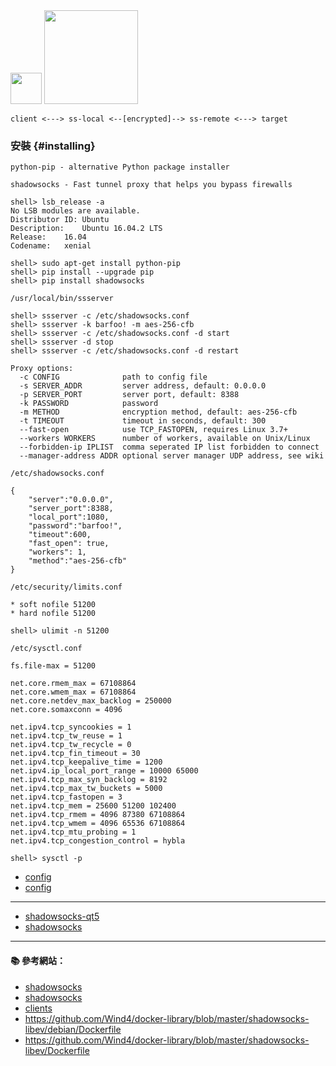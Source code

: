<img src="https://avatars3.githubusercontent.com/u/3006190?v=3&s=200" width="50">

<img src="http://i.imgur.com/UsYeOvB.png" width="150">

```
client <---> ss-local <--[encrypted]--> ss-remote <---> target
```

### 安裝 {#installing}

`python-pip - alternative Python package installer`

`shadowsocks - Fast tunnel proxy that helps you bypass firewalls`

```console
shell> lsb_release -a
No LSB modules are available.
Distributor ID:	Ubuntu
Description:	Ubuntu 16.04.2 LTS
Release:	16.04
Codename:	xenial
```

```console
shell> sudo apt-get install python-pip
shell> pip install --upgrade pip
shell> pip install shadowsocks
```

`/usr/local/bin/ssserver`

```console
shell> ssserver -c /etc/shadowsocks.conf
shell> ssserver -k barfoo! -m aes-256-cfb
shell> ssserver -c /etc/shadowsocks.conf -d start
shell> ssserver -d stop
shell> ssserver -c /etc/shadowsocks.conf -d restart   
```

```
Proxy options:
  -c CONFIG              path to config file
  -s SERVER_ADDR         server address, default: 0.0.0.0
  -p SERVER_PORT         server port, default: 8388
  -k PASSWORD            password
  -m METHOD              encryption method, default: aes-256-cfb
  -t TIMEOUT             timeout in seconds, default: 300
  --fast-open            use TCP_FASTOPEN, requires Linux 3.7+
  --workers WORKERS      number of workers, available on Unix/Linux
  --forbidden-ip IPLIST  comma seperated IP list forbidden to connect
  --manager-address ADDR optional server manager UDP address, see wiki
```

`/etc/shadowsocks.conf`

```
{
    "server":"0.0.0.0",
    "server_port":8388,
    "local_port":1080,
    "password":"barfoo!",
    "timeout":600,
    "fast_open": true,
    "workers": 1,
    "method":"aes-256-cfb"
}
```

`/etc/security/limits.conf`
```
* soft nofile 51200
* hard nofile 51200
```

```console
shell> ulimit -n 51200
```

`/etc/sysctl.conf`

```
fs.file-max = 51200

net.core.rmem_max = 67108864
net.core.wmem_max = 67108864
net.core.netdev_max_backlog = 250000
net.core.somaxconn = 4096

net.ipv4.tcp_syncookies = 1
net.ipv4.tcp_tw_reuse = 1
net.ipv4.tcp_tw_recycle = 0
net.ipv4.tcp_fin_timeout = 30
net.ipv4.tcp_keepalive_time = 1200
net.ipv4.ip_local_port_range = 10000 65000
net.ipv4.tcp_max_syn_backlog = 8192
net.ipv4.tcp_max_tw_buckets = 5000
net.ipv4.tcp_fastopen = 3
net.ipv4.tcp_mem = 25600 51200 102400
net.ipv4.tcp_rmem = 4096 87380 67108864
net.ipv4.tcp_wmem = 4096 65536 67108864
net.ipv4.tcp_mtu_probing = 1
net.ipv4.tcp_congestion_control = hybla
```

```
shell> sysctl -p
```

- [config](https://shadowsocks.org/en/config/quick-guide.html)
- [config](https://shadowsocks.org/en/config/advanced.html)

---

- [shadowsocks-qt5](https://github.com/shadowsocks/shadowsocks-qt5/releases)
- [shadowsocks](https://itunes.apple.com/tw/app/shadowsocks/id665729974?l=zh&mt=8)

---

#### :books: 參考網站：
- [shadowsocks](https://github.com/shadowsocks)
- [shadowsocks](https://shadowsocks.org/en/index.html)
- [clients](https://shadowsocks.org/en/download/clients.html)
- https://github.com/Wind4/docker-library/blob/master/shadowsocks-libev/debian/Dockerfile
- https://github.com/Wind4/docker-library/blob/master/shadowsocks-libev/Dockerfile


